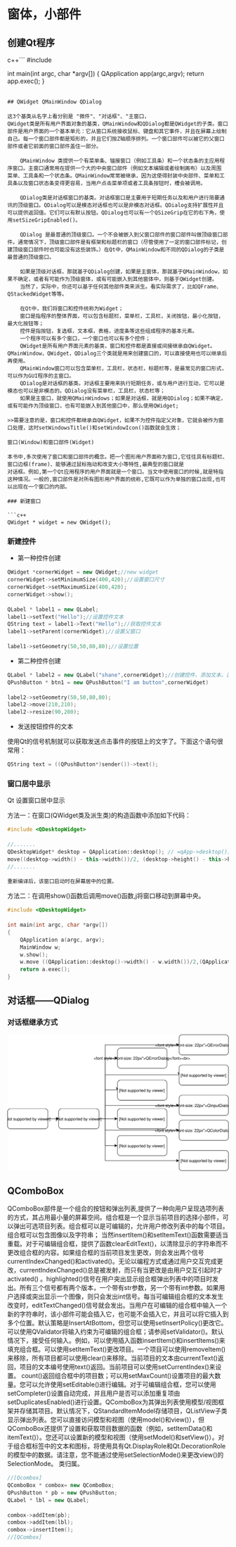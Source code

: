 # 窗体，小部件

## 创建Qt程序

c++```
#include <QApplication>

int main(int argc, char *argv[])
{
    QApplication app(argc,argv);
    return app.exec();
}
```

## QWidget QMainWindow QDialog

这3个基类从名字上看分别是 "微件"、"对话框"、"主窗口，
QWidget类是所有用户界面对象的基类，QMainWindow和QDialog都是QWidget的子类。窗口部件是用户界面的一个基本单元：它从窗口系统接收鼠标、键盘和其它事件，并且在屏幕上绘制自己。每一个窗口部件都是矩形的，并且它们按Z轴顺序排列。一个窗口部件可以被它的父窗口部件或者它前面的窗口部件盖住一部分。

    QMainWindow 类提供一个有菜单条、锚接窗口（例如工具条）和一个状态条的主应用程序窗口。主窗口通常用在提供一个大的中央窗口部件（例如文本编辑或者绘制画布）以及周围 菜单、工具条和一个状态条。QMainWindow常常被继承，因为这使得封装中央部件、菜单和工具条以及窗口状态条变得更容易，当用户点击菜单项或者工具条按钮时，槽会被调用。

    QDialog类是对话框窗口的基类。对话框窗口是主要用于短期任务以及和用户进行简要通讯的顶级窗口。QDialog可以是模态对话框也可以是非模态对话框。QDialog支持扩展性并且可以提供返回值。它们可以有默认按钮。QDialog也可以有一个QSizeGrip在它的右下角，使用setSizeGripEnabled()。

    QDialog 是最普通的顶级窗口。一个不会被嵌入到父窗口部件的窗口部件叫做顶级窗口部件。通常情况下，顶级窗口部件是有框架和标题栏的窗口（尽管使用了一定的窗口部件标记，创建顶级窗口部件时也可能没有这些装饰。）在Qt中，QMainWindow和不同的QDialog的子类是最普通的顶级窗口。

    如果是顶级对话框，那就基于QDialog创建，如果是主窗体，那就基于QMainWindow，如果不确定，或者有可能作为顶级窗体，或有可能嵌入到其他窗体中，则基于QWidget创建。
    当然了，实际中，你还可以基于任何其他部件类来派生。看实际需求了，比如QFrame、QStackedWidget等等。

    在Qt中，我们将窗口和控件统称为Widget；
    窗口是指程序的整体界面，可以包含标题栏，菜单栏，工具栏，关闭按钮，最小化按钮，最大化按钮等；
    控件是指按钮，复选框，文本框，表格，进度条等这些组成程序的基本元素。
    一个程序可以有多个窗口，一个窗口也可以有多个控件；
    QWidget是所有用户界面元素的基类，窗口和控件都是直接或间接继承自QWidget。QMainWindow，QWidget，QDialog三个类就是用来创建窗口的，可以直接使用也可以继承后再使用。
    QMainWindow窗口可以包含菜单栏，工具栏，状态栏，标题栏等，是最常见的窗口形式，可以作为GUI程序的主窗口。
    QDialog是对话框的基类。对话框主要用来执行短期任务，或与用户进行互动，它可以是模态也可以是非模态的。QDialog没有菜单栏，工具栏，状态栏等；
    如果是主窗口，就使用QMainWindows；如果是对话框，就是用QDialog；如果不确定，或有可能作为顶级窗口，也有可能嵌入到其他窗口中，那么使用QWidget;

>>需要注意的是，窗口和控件都继承自QWidget，如果不为控件指定父对象，它就会被作为窗口处理，这时setWindowsTitle()和setWindowIcon()函数就会生效；

窗口(Window)和窗口部件(Widget)

本书中,多次使用了窗口和窗口部件的概念。把一个图形用户界面称为窗口,它往往具有标题栏、窗口边框(frame)、能够通过鼠标拖动和改变大小等特性,最典型的窗口就是
对话框。例如,第一个Qt应用程序的用户界面就是一个窗口。当文中使用窗口的时候,就是特指这种情况。一般的,窗口部件是对所有图形用户界面的统称,它既可以作为单独的窗口出现,也可以出现在一个窗口的内部。

### 新建窗口

```c++
QWidget * widget = new QWidget();
```

### 新建控件

* 第一种控件创建

```c++
QWidget *cornerWidget = new QWidget;//new widget
cornerWidget->setMinimumSize(400,420);//设置窗口尺寸
cornerWidget->setMaximumSize(400,420);
cornerWidget->show();

QLabel * label1 = new QLabel;
label1->setText("Hello");//设置控件文本
QString text = label1->Text("Hello");//获取控件文本
label1->setParent(cornerWidget);//设置父窗口

label1->setGeometry(50,50,80,80);//设置位置
```

* 第二种控件创建

```c++
QLabel * label2 = new QLabel("shane",cornerWidget);//创建控件，添加文本，设置父窗口
QPushButton * btn1 = new QPushButton("I am button",cornerWidget)

label2->setGeometry(50,50,80,80);
label2->move(210,210);
label2->resize(90,200);
```

* 发送按钮控件的文本

使用Qt的信号机制就可以获取发送点击事件的按钮上的文字了。下面这个语句很常用：

```c++
QString text = ((QPushButton*)sender())->text();
```

### 窗口居中显示

Qt 设置窗口居中显示

方法一：在窗口(QWidget类及派生类)的构造函数中添加如下代码：

```c++
#include <QDesktopWidget>

//.......
QDesktopWidget* desktop = QApplication::desktop(); // =qApp->desktop();也可以
move((desktop->width() - this->width())/2, (desktop->height() - this->height())/2);
//.......

重新编译后，该窗口启动时在屏幕居中的位置。
```

方法二：在调用show()函数后调用move()函数,j将窗口移动到屏幕中央。

```c++
#include <QDesktopWidget>

int main(int argc, char *argv[])
{
    QApplication a(argc, argv);
    MainWindow w;
    w.show();
    w.move ((QApplication::desktop()->width() - w.width())/2,(QApplication::desktop()->height() - w.height())/2);
    return a.exec();
}
```

## 对话框——QDialog

### 对话框继承方式

<img src="./imgs/widget.svg"/>

## QComboBox

QComboBox部件是一个组合的按钮和弹出列表,提供了一种向用户呈现选项列表的方式，其占用最小量的屏幕空间。组合框是一个显示当前项目的选择小部件，可以弹出可选项目列表。组合框可以是可编辑的，允许用户修改列表中的每个项目。组合框可以包含图像以及字符串； 当然insertItem()和setItemText()函数需要适当重载。对于可编辑组合框，提供了函数clearEditText()，以清除显示的字符串而不更改组合框的内容。如果组合框的当前项目发生更改，则会发出两个信号currentIndexChanged()和activated()。无论以编程方式或通过用户交互完成更改，currentIndexChanged()总是被发射，而只有当更改是由用户交互引起时才activated() 。highlighted()信号在用户突出显示组合框弹出列表中的项目时发出。所有三个信号都有两个版本，一个带有str参数，另一个带有int参数。如果用户选择或突出显示一个图像，则只会发出int信号。每当可编辑组合框的文本发生改变时，editTextChanged()信号就会发出。当用户在可编辑的组合框中输入一个新的字符串时，该小部件可能会插入它，也可能不会插入它，并且可以将它插入到多个位置。默认策略是InsertAtBottom，但您可以使用setInsertPolicy()更改它。可以使用QValidator将输入约束为可编辑的组合框；请参阅setValidator()。默认情况下，接受任何输入。例如，可以使用插入函数insertItem()和insertItems()来填充组合框。可以使用setItemText()更改项目。一个项目可以使用removeItem()来移除，所有项目都可以使用clear()来移除。当前项目的文本由currentText()返回，项目的文本编号使用text()返回。当前项目可以使用setCurrentIndex()来设置。 count()返回组合框中的项目数；可以用setMaxCount()设置项目的最大数量。您可以允许使用setEditable()进行编辑。对于可编辑组合框，您可以使用setCompleter()设置自动完成，并且用户是否可以添加重复项由setDuplicatesEnabled()进行设置。QComboBox为其弹出列表使用模型/视图框架并存储其项目。默认情况下，QStandardItemModel存储项目，QListView子类显示弹出列表。您可以直接访问模型和视图（使用model()和view()），但QComboBox还提供了设置和获取项目数据的函数（例如，setItemData()和itemText()）。您还可以设置新的模型和视图（使用setModel()和setView()）。对于组合框标签中的文本和图标，将使用具有Qt.DisplayRole和Qt.DecorationRole的模型中的数据。请注意，您不能通过使用setSelectionMode()来更改view()的SelectionMode。
类归属。

```c++
//[Qcombox]
QComboBox * combox= new QComboBox;
QPushButton * pb = new QPushButton;
QLabel * lbl = new QLabel;

combox->addItem(pb);
combox->addItem(lbl);
combox->insertItem();
//[QCombox]
```
